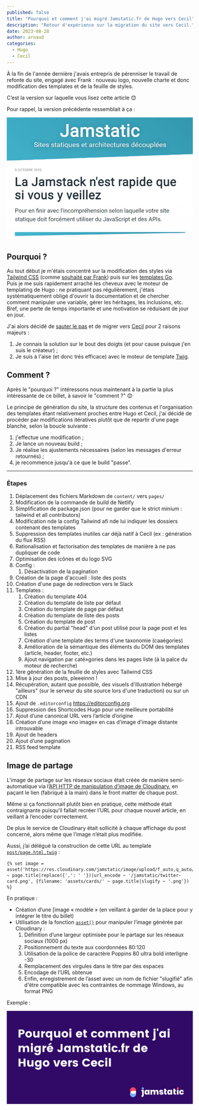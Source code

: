 ```yaml
---
published: false
title: "Pourquoi et comment j'ai migré Jamstatic.fr de Hugo vers Cecil"
description: "Retour d'expérience sur la migration du site vers Cecil."
date: 2023-08-28
author: arnaud
categories:
  - Hugo
  - Cecil
---
```


À la fin de l'année dernière j'avais entrepris de pérenniser le travail de refonte du site, engagé avec Frank : nouveau logo, nouvelle charte et donc modification des templates et de la feuille de styles.

C’est la version sur laquelle vous lisez cette article 😊

Pour rappel, la version précédente ressemblait à ça :

![Capture d’écran de la v1 de Jamstatic.fr](../../assets/images/jamstatic-v1-screenshot.png "[Capture d’écran de la v1 de Jamstatic.fr](https://web.archive.org/web/20201012071702/https://jamstatic.fr/)")

## Pourquoi ?

Au tout début je m'étais concentré sur la modification des styles via [Tailwind CSS](https://tailwindcss.com/) (comme [souhaité par Frank](https://github.com/jamstatic/jamstatic-fr/pull/255)) puis sur les [templates Go](https://gohugo.io/templates/introduction/).  
Puis je me suis rapidement arraché les cheveux avec le moteur de templating de Hugo : ne pratiquant pas régulièrement, j'étais systématiquement obligé d'ouvrir la documentation et de chercher comment manipuler une variable, gérer les héritages, les inclusions, etc. Bref, une perte de temps importante et une motivation se réduisant de jour en jour.

J'ai alors décidé de [sauter le pas](https://github.com/jamstatic/jamstatic-fr/pull/343) et de migrer vers [Cecil](https://cecil.app/) pour 2 raisons majeurs :

1. Je connais la solution sur le bout des doigts (et pour cause puisque j'en suis le créateur) ;
2. Je suis à l'aise (et donc très efficace) avec le moteur de template [Twig](https://twig.symfony.com/).

## Comment ?

Après le "pourquoi ?" intéressons nous maintenant à la partie la plus intéressante de ce billet, à savoir le "comment ?" 😊

Le principe de génération du site, la structure des contenus et l'organisation des templates étant relativement proches entre Hugo et Cecil, j'ai décidé de procéder par modifications itératives plutôt que de repartir d'une page blanche, selon la boucle suivante :

1. j'effectue une modification ;
2. Je lance un nouveau build ;
3. Je réalise les ajustements nécessaires (selon les messages d'erreur retournés) ;
4. je recommence jusqu'à ce que le build "passe".

---

### Étapes

1. Déplacement des fichiers Markdown de `content/` vers `pages/`
2. Modification de la commande de build de Netlify
3. Simplification de package.json (pour ne garder que le strict minium : tailwind et all contributors)
4. Modification nde la config Tailwind afi nde lui indiquer les dossiers contenant des templates
5. Suppression des templates inutiles car déjà natif à Cecil (ex : génération du flux RSS)
6. Rationalisation et factorisation des templates de manière à ne pas dupliquer de code
7. Optimisation des icônes et du logo SVG
8. Config :
   1. Désactivation de la pagination
9. Création de la page d'accueil : liste des posts
10. Création d'une page de redirection vers le Slack
11. Templates :
    1. Création du template 404
    2. Création du template de liste par défaut
    3. Création du template de page par défaut
    4. Création du template de liste des posts
    5. Création du template de post
    6. Création du partial "head" d'un post utilisé pour la page post et les listes
    7. Création d'une template des terms d'une taxonomie (caaégories)
    8. Amélioration de la sémantique des éléments du DOM des templates (article, header, footer, etc.)
    9. Ajout navigation par caté»gories dans les pages liste (à la palce du moteur de recherche)
12. 1ère génération de la feuille de styles avec Tailwind CSS
13. Mise à jour des posts, pleeeinnn !
14. Récupération, autant que possible, des visuels d'illustration hébergé "ailleurs" (sur le serveur du site source lors d'une traduction) ou sur un CDN
15. Ajout de `.editorconfig` https://editorconfig.org
16. Suppression des Shortcodes Hugo pour une meilleure portabilité
17. Ajout d’une canonical URL vers l’article d’origine
18. Création d’une image «no image» en cas d’image d’image distante introuvable
19. Ajout de headers
20. Ajout d’une pagination
21. RSS feed template



## Image de partage

L’image de partage sur les réseaux sociaux était créée de manière semi-automatique via l’[API HTTP de manipulation d’image de Cloudinary](https://cloudinary.com/documentation/transformation_reference#l_text), en paçant le lien (fabriqué à la main) dans le front matter de chaque post.

Même si ça fonctionnait plutôt bien en pratique, cette méthode était contraignante puisqu’il fallait recréer l’URL pour chaque nouvel article, en veillant à l’encoder correctement.

De plus le service de Cloudinary était sollicité à chaque affichage du post concerné, alors même que l’image n’était plus modifiée.

Aussi, j’ai délégué la construction de cette URL au template [`post/page.html.twig`](https://github.com/jamstatic/jamstatic-fr/blob/master/layouts/post/page.html.twig#L1) :

```twig
{% set image = asset('https://res.cloudinary.com/jamstatic/image/upload/f_auto,q_auto/w_1100,c_fit,co_white,g_north_west,x_80,y_120,l_text:poppins_80_ultrabold_line_spacing_-30:' ~ page.title|replace({',': ' '})|url_encode ~ '/jamstatic/twitter-card.png', {filename: 'assets/cards/' ~ page.title|slugify ~ '.png'}) %}
```

En pratique :

- Création d’une [image « modèle » (en veillant à garder de la place pour y intégrer le titre du billet)
- Utilisation de la fonction [`asset()`](https://cecil.app/documentation/templates/#asset) pour manipuler l’image générée par Cloudinary :
  1. Définition d’une largeur optimisée pour le partage sur les réseaux sociaux (1000 px)
  2. Positionnement du texte aux coordonnées 80:120
  3. Utilisation de la police de caractère Poppins 80 ultra bold interligne -30
  4. Remplacement des virgules dans le titre par des espaces
  5. Encodage de l’URL obtenue
  6. Enfin, enregistrement de l’asset avec un nom de fichier "slugifié" afin d'être compatible avec les contraintes de nommage Windows, au format PNG

Exemple :

![Exemple d’une Twitter Card](../../assets/images/twitter-card-example.png "Exemple d’une Twitter Card")

